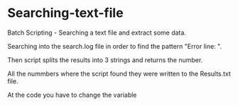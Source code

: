 # Searching-text-file
Batch Scripting - Searching a text file and extract some data.  

Searching into the search.log file in order to find the pattern "Error line: ".

Then script splits the results into 3 strings and returns the number.

All the nummbers where the script found they were written to the Results.txt file.  

At the code you have to change the variable 
